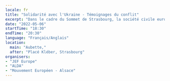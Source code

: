 ```yaml
---
locale: fr
title: "Solidarité avec l'Ukraine - Témoignages du conflit"
excerpt: "Dans le cadre du Sommet de Strasbourg, la société civile européenne invite des témoins du conflit en Ukraine à prendre la parole. Réfugiés, acteurs de la solidarité, élus locaux se succéderont sur la scène de l'Aubette."
date: "2022-05-06"
startTime: "18:30"
endTime: "20:30"
language: "Français/Anglais"
location:
  main: "Aubette,"
  after: "Placé Kléber, Strasbourg"
organisers:
- "JEF Europe"
- "ALDA"
- "Mouvement Européen - Alsace"
---
```

